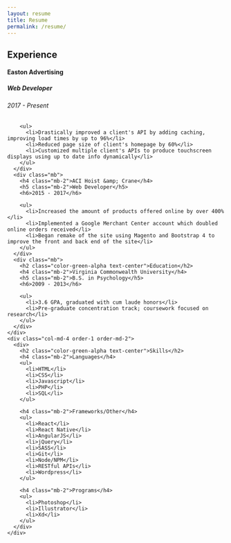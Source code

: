 ```yaml
---
layout: resume
title: Resume
permalink: /resume/
---
```

<div class="container">
  <div class="row">
    <div class="col-md-8 order-2 order-md-1">
      <div class="mb">
        <h2 class="color-green-alpha text-center">Experience</h2>
        <h4 class="mb-2">Easton Advertising</h4>
        <h5 class="mb-2">Web Developer</h5>
        <h6>2017 - Present</h6>

        <ul>
          <li>Drastically improved a client's API by adding caching, improving load times by up to 96%</li>
          <li>Reduced page size of client's homepage by 60%</li>
          <li>Customized multiple client's APIs to produce touchscreen displays using up to date info dynamically</li>
        </ul>
      </div>
      <div class="mb">
        <h4 class="mb-2">ACI Hoist &amp; Crane</h4>
        <h5 class="mb-2">Web Developer</h5>
        <h6>2015 - 2017</h6>

        <ul>
          <li>Increased the amount of products offered online by over 400%</li>
          <li>Implemented a Google Merchant Center account which doubled online orders received</li>
          <li>Began remake of the site using Magento and Bootstrap 4 to improve the front and back end of the site</li>
        </ul>
      </div>
      <div class="mb">
        <h2 class="color-green-alpha text-center">Education</h2>
        <h4 class="mb-2">Virginia Commonwealth University</h4>
        <h5 class="mb-2">B.S. in Psychology</h5>
        <h6>2009 - 2013</h6>

        <ul>
          <li>3.6 GPA, graduated with cum laude honors</li>
          <li>Pre-graduate concentration track; coursework focused on research</li>
        </ul>
      </div>
    </div>
    <div class="col-md-4 order-1 order-md-2">
      <div>
        <h2 class="color-green-alpha text-center">Skills</h2>
        <h4 class="mb-2">Languages</h4>
        <ul>
          <li>HTML</li>
          <li>CSS</li>
          <li>Javascript</li>
          <li>PHP</li>
          <li>SQL</li>
        </ul>

        <h4 class="mb-2">Frameworks/Other</h4>
        <ul>
          <li>React</li>
          <li>React Native</li>
          <li>AngularJS</li>
          <li>jQuery</li>
          <li>SASS</li>
          <li>Git</li>
          <li>Node/NPM</li>
          <li>RESTful APIs</li>
          <li>Wordpress</li>
        </ul>

        <h4 class="mb-2">Programs</h4>
        <ul>
          <li>Photoshop</li>
          <li>Illustrator</li>
          <li>Xd</li>
        </ul>
      </div>
    </div>
  </div>
</div>
